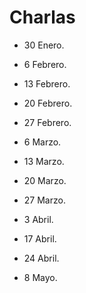 # Charlas

* 30 Enero.

* 6 Febrero.

* 13 Febrero.

* 20 Febrero.

* 27 Febrero.

* 6 Marzo.

* 13 Marzo.

* 20 Marzo.

* 27 Marzo.

* 3 Abril.

* 17 Abril.

* 24 Abril.

* 8 Mayo.
